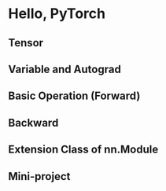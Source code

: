 # Hello, PyTorch

## Tensor

## Variable and Autograd

## Basic Operation (Forward)

## Backward

## Extension Class of nn.Module

## Mini-project
